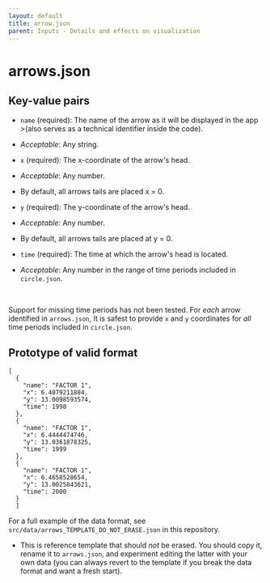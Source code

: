 ```yaml
---
layout: default
title: arrow.json
parent: Inputs - Details and effects on visualization
---
```


# arrows.json

## Key-value pairs

- `name` (required): The name of the arrow as it will be displayed in the app >(also serves as a technical identifier inside the code).
 - *Acceptable*: Any string.

- `x` (required): The x-coordinate of the arrow's head.
 - *Acceptable*: Any number.
 - By default, all arrows tails are placed x = 0.

- `y` (required): The y-coordinate of the arrow's head.
 - *Acceptable*: Any number.
 - By default, all arrows tails are placed at y = 0.

- `time` (required): The time at which the arrow's head is located.
 - *Acceptable*: Any number in the range of time periods included in `circle.json`.

</br>

Support for missing time periods has not been tested. 
  For *each* arrow identified in `arrows.json`, It is safest to provide `x` and `y` coordinates for *all* time periods included in `circle.json`. 

## Prototype of valid format

```
[
  {
    "name": "FACTOR 1",
    "x": 6.4079211884,
    "y": 13.0098593574,
    "time": 1998
  },
  {
    "name": "FACTOR 1",
    "x": 6.4444474746,
    "y": 13.0361878325,
    "time": 1999
  },
  {
    "name": "FACTOR 1",
    "x": 6.4658528654,
    "y": 13.0025843621,
    "time": 2000
  }
  ]
  ```


For a full example of the data format, see `src/data/arrows_TEMPLATE_DO_NOT_ERASE.json` in this repository.
  - This is reference template that should *not* be erased. 
  You should copy it, rename it to `arrows.json`, and experiment editing the latter with your own data (you can always revert to the template if you break the data format and want a fresh start).